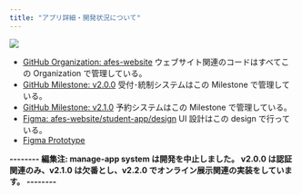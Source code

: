 ```yaml
---
title: "アプリ詳細・開発状況について"
---
```


![](https://i.imgur.com/vDowigy.jpg)

- [GitHub Organization: afes-website](https://github.com/afes-website)
  ウェブサイト関連のコードはすべてこの Organization で管理している。
- [GitHub Milestone: v2.0.0](https://github.com/afes-website/docs/milestone/1)
  受付･統制システムはこの Milestone で管理している。
- [GitHub Milestone: v2.1.0](https://github.com/afes-website/docs/milestone/2)
  予約システムはこの Milestone で管理している。
- [Figma: afes-website/student-app/design](https://www.figma.com/file/KiMcvs2j5yy1QEHiQC9wO5/design)
  UI 設計はこの design で行っている。 
- [Figma Prototype](https://www.figma.com/proto/KiMcvs2j5yy1QEHiQC9wO5/design)


**--------
編集注:
manage-app system は開発を中止しました。
v2.0.0 は認証関連のみ、v2.1.0 は欠番とし、v2.2.0 でオンライン展示関連の実装をしています。
--------**
